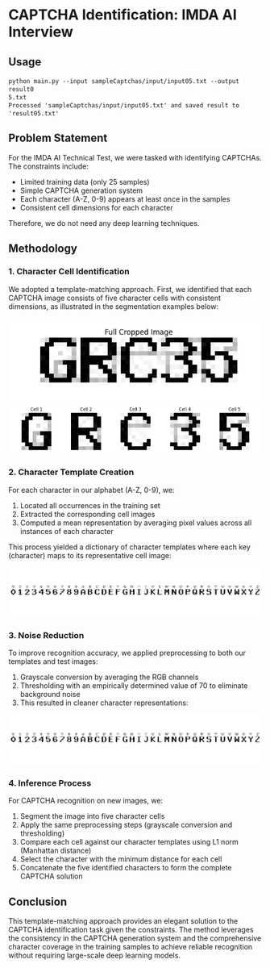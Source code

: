 # CAPTCHA Identification: IMDA AI Interview

## Usage
```
python main.py --input sampleCaptchas/input/input05.txt --output result0
5.txt
Processed 'sampleCaptchas/input/input05.txt' and saved result to 'result05.txt'
```


## Problem Statement
For the IMDA AI Technical Test, we were tasked with identifying CAPTCHAs. The constraints include:
- Limited training data (only 25 samples)
- Simple CAPTCHA generation system
- Each character (A-Z, 0-9) appears at least once in the samples
- Consistent cell dimensions for each character

Therefore, we do not need any deep learning techniques.

## Methodology

### 1. Character Cell Identification
We adopted a template-matching approach. First, we identified that each CAPTCHA image consists of five character cells with consistent dimensions, as illustrated in the segmentation examples below:

![Figure1](Figure_1.png)
![Figure2](Figure_2.png)

### 2. Character Template Creation
For each character in our alphabet (A-Z, 0-9), we:
1. Located all occurrences in the training set
2. Extracted the corresponding cell images
3. Computed a mean representation by averaging pixel values across all instances of each character

This process yielded a dictionary of character templates where each key (character) maps to its representative cell image:

![MeanRep](Mean_Rep.png)

### 3. Noise Reduction
To improve recognition accuracy, we applied preprocessing to both our templates and test images:
1. Grayscale conversion by averaging the RGB channels
2. Thresholding with an empirically determined value of 70 to eliminate background noise
3. This resulted in cleaner character representations:

![DenoiseRep](Denoise_Rep.png)

### 4. Inference Process
For CAPTCHA recognition on new images, we:
1. Segment the image into five character cells
2. Apply the same preprocessing steps (grayscale conversion and thresholding)
3. Compare each cell against our character templates using L1 norm (Manhattan distance)
4. Select the character with the minimum distance for each cell
5. Concatenate the five identified characters to form the complete CAPTCHA solution

## Conclusion
This template-matching approach provides an elegant solution to the CAPTCHA identification task given the constraints. The method leverages the consistency in the CAPTCHA generation system and the comprehensive character coverage in the training samples to achieve reliable recognition without requiring large-scale deep learning models.
